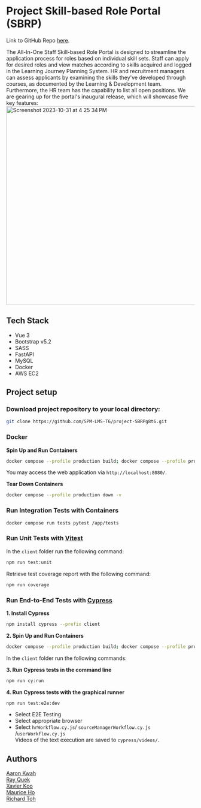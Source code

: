# Project Skill-based Role Portal (SBRP)
Link to GitHub Repo [here](https://github.com/SPM-LMS-T6/project-SBRPg8t6).

The All-In-One Staff Skill-based Role Portal is designed to streamline the application process for roles based on individual skill sets. Staff can apply for desired roles and view matches according to skills acquired and logged in the Learning Journey Planning System. HR and recruitment managers can assess applicants by examining the skills they've developed through courses, as documented by the Learning & Development team. Furthermore, the HR team has the capability to list all open positions. We are gearing up for the portal's inaugural release, which will showcase five key features: <br>
<img width="531" alt="Screenshot 2023-10-31 at 4 25 34 PM" src="https://github.com/SPM-LMS-T6/project-SBRPg8t6/assets/86020207/d119814c-f131-4b40-b63b-21700f7c4276">

## Tech Stack

- Vue 3
- Bootstrap v5.2
- SASS
- FastAPI
- MySQL
- Docker
- AWS EC2

## Project setup

### Download project repository to your local directory:

```sh
git clone https://github.com/SPM-LMS-T6/project-SBRPg8t6.git
```

### Docker

**Spin Up and Run Containers**
```sh
docker compose --profile production build; docker compose --profile production up -d
```
You may access the web application via `http://localhost:8080/`.

**Tear Down Containers**
```sh
docker compose --profile production down -v
```

### Run Integration Tests with Containers
```sh
docker compose run tests pytest /app/tests
```

### Run Unit Tests with [Vitest](https://vitest.dev/)

In the `client` folder run the following command:

```sh
npm run test:unit
```

Retrieve test coverage report with the following command:

```sh
npm run coverage
```

### Run End-to-End Tests with [Cypress](https://www.cypress.io/)

**1. Install Cypress**
```sh
npm install cypress --prefix client
```

**2. Spin Up and Run Containers**
```sh
docker compose --profile production build; docker compose --profile production up -d
```

In the `client` folder run the following commands:

**3. Run Cypress tests in the command line**
```sh
npm run cy:run
```

**4. Run Cypress tests with the graphical runner**
```sh
npm run test:e2e:dev
```
* Select E2E Testing
* Select appropriate browser
* Select `hrWorkflow.cy.js`/ `sourceManagerWorkflow.cy.js` /`userWorkflow.cy.js` <br>
Videos of the text execution are saved to `cypress/videos/`.

## Authors

[Aaron Kwah](https://github.com/A2ron-k)\
[Ray Quek](https://github.com/rayquekCW)\
[Xavier Koo](https://github.com/xavierkoo)\
[Maurice Ho](https://github.com/HZKmaurice)\
[Richard Toh](https://github.com/Ric550)
